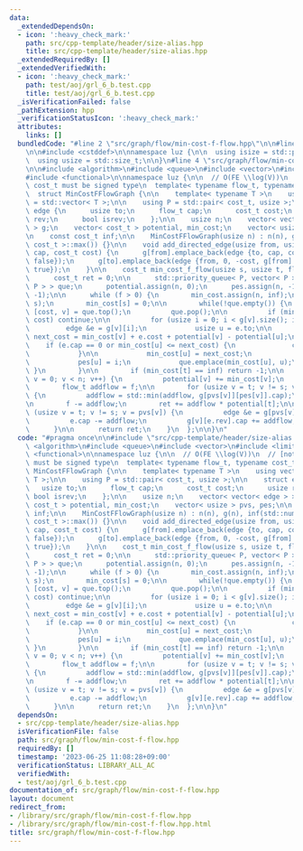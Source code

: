 ```yaml
---
data:
  _extendedDependsOn:
  - icon: ':heavy_check_mark:'
    path: src/cpp-template/header/size-alias.hpp
    title: src/cpp-template/header/size-alias.hpp
  _extendedRequiredBy: []
  _extendedVerifiedWith:
  - icon: ':heavy_check_mark:'
    path: test/aoj/grl_6_b.test.cpp
    title: test/aoj/grl_6_b.test.cpp
  _isVerificationFailed: false
  _pathExtension: hpp
  _verificationStatusIcon: ':heavy_check_mark:'
  attributes:
    links: []
  bundledCode: "#line 2 \"src/graph/flow/min-cost-f-flow.hpp\"\n\n#line 2 \"src/cpp-template/header/size-alias.hpp\"\
    \n\n#include <cstddef>\n\nnamespace luz {\n\n  using isize = std::ptrdiff_t;\n\
    \  using usize = std::size_t;\n\n}\n#line 4 \"src/graph/flow/min-cost-f-flow.hpp\"\
    \n\n#include <algorithm>\n#include <queue>\n#include <vector>\n#include <limits>\n\
    #include <functional>\n\nnamespace luz {\n\n  // O(FE \\log(V))\n  // [note]:\
    \ cost_t must be signed type\n  template< typename flow_t, typename cost_t >\n\
    \  struct MinCostFFlowGraph {\n\n    template< typename T >\n    using vector\
    \ = std::vector< T >;\n\n    using P = std::pair< cost_t, usize >;\n\n    struct\
    \ edge {\n      usize to;\n      flow_t cap;\n      cost_t cost;\n      usize\
    \ rev;\n      bool isrev;\n    };\n\n    usize n;\n    vector< vector< edge >\
    \ > g;\n    vector< cost_t > potential, min_cost;\n    vector< usize > pvs, pes;\n\
    \n    const cost_t inf;\n\n    MinCostFFlowGraph(usize n) : n(n), g(n), inf(std::numeric_limits<\
    \ cost_t >::max()) {}\n\n    void add_directed_edge(usize from, usize to, flow_t\
    \ cap, cost_t cost) {\n      g[from].emplace_back(edge {to, cap, cost, g[to].size(),\
    \ false});\n      g[to].emplace_back(edge {from, 0, -cost, g[from].size() - 1,\
    \ true});\n    }\n\n    cost_t min_cost_f_flow(usize s, usize t, flow_t f) {\n\
    \      cost_t ret = 0;\n\n      std::priority_queue< P, vector< P >, std::greater<\
    \ P > > que;\n      potential.assign(n, 0);\n      pes.assign(n, -1);\n      pvs.assign(n,\
    \ -1);\n\n      while (f > 0) {\n        min_cost.assign(n, inf);\n\n        que.emplace(0,\
    \ s);\n        min_cost[s] = 0;\n\n        while(!que.empty()) {\n          auto\
    \ [cost, v] = que.top();\n          que.pop();\n\n          if (min_cost[v] <\
    \ cost) continue;\n\n          for (usize i = 0; i < g[v].size(); i++) {\n   \
    \         edge &e = g[v][i];\n            usize u = e.to;\n\n            cost_t\
    \ next_cost = min_cost[v] + e.cost + potential[v] - potential[u];\n\n        \
    \    if (e.cap == 0 or min_cost[u] <= next_cost) {\n              continue;\n\
    \            }\n\n            min_cost[u] = next_cost;\n            pvs[u] = v;\n\
    \            pes[u] = i;\n            que.emplace(min_cost[u], u);\n         \
    \ }\n        }\n\n        if (min_cost[t] == inf) return -1;\n\n        for (usize\
    \ v = 0; v < n; v++) {\n          potential[v] += min_cost[v];\n        }\n\n\
    \        flow_t addflow = f;\n\n        for (usize v = t; v != s; v = pvs[v])\
    \ {\n          addflow = std::min(addflow, g[pvs[v]][pes[v]].cap);\n        }\n\
    \n        f -= addflow;\n        ret += addflow * potential[t];\n\n        for\
    \ (usize v = t; v != s; v = pvs[v]) {\n          edge &e = g[pvs[v]][pes[v]];\n\
    \          e.cap -= addflow;\n          g[v][e.rev].cap += addflow;\n        }\n\
    \      }\n\n      return ret;\n    }\n  };\n\n}\n"
  code: "#pragma once\n\n#include \"src/cpp-template/header/size-alias.hpp\"\n\n#include\
    \ <algorithm>\n#include <queue>\n#include <vector>\n#include <limits>\n#include\
    \ <functional>\n\nnamespace luz {\n\n  // O(FE \\log(V))\n  // [note]: cost_t\
    \ must be signed type\n  template< typename flow_t, typename cost_t >\n  struct\
    \ MinCostFFlowGraph {\n\n    template< typename T >\n    using vector = std::vector<\
    \ T >;\n\n    using P = std::pair< cost_t, usize >;\n\n    struct edge {\n   \
    \   usize to;\n      flow_t cap;\n      cost_t cost;\n      usize rev;\n     \
    \ bool isrev;\n    };\n\n    usize n;\n    vector< vector< edge > > g;\n    vector<\
    \ cost_t > potential, min_cost;\n    vector< usize > pvs, pes;\n\n    const cost_t\
    \ inf;\n\n    MinCostFFlowGraph(usize n) : n(n), g(n), inf(std::numeric_limits<\
    \ cost_t >::max()) {}\n\n    void add_directed_edge(usize from, usize to, flow_t\
    \ cap, cost_t cost) {\n      g[from].emplace_back(edge {to, cap, cost, g[to].size(),\
    \ false});\n      g[to].emplace_back(edge {from, 0, -cost, g[from].size() - 1,\
    \ true});\n    }\n\n    cost_t min_cost_f_flow(usize s, usize t, flow_t f) {\n\
    \      cost_t ret = 0;\n\n      std::priority_queue< P, vector< P >, std::greater<\
    \ P > > que;\n      potential.assign(n, 0);\n      pes.assign(n, -1);\n      pvs.assign(n,\
    \ -1);\n\n      while (f > 0) {\n        min_cost.assign(n, inf);\n\n        que.emplace(0,\
    \ s);\n        min_cost[s] = 0;\n\n        while(!que.empty()) {\n          auto\
    \ [cost, v] = que.top();\n          que.pop();\n\n          if (min_cost[v] <\
    \ cost) continue;\n\n          for (usize i = 0; i < g[v].size(); i++) {\n   \
    \         edge &e = g[v][i];\n            usize u = e.to;\n\n            cost_t\
    \ next_cost = min_cost[v] + e.cost + potential[v] - potential[u];\n\n        \
    \    if (e.cap == 0 or min_cost[u] <= next_cost) {\n              continue;\n\
    \            }\n\n            min_cost[u] = next_cost;\n            pvs[u] = v;\n\
    \            pes[u] = i;\n            que.emplace(min_cost[u], u);\n         \
    \ }\n        }\n\n        if (min_cost[t] == inf) return -1;\n\n        for (usize\
    \ v = 0; v < n; v++) {\n          potential[v] += min_cost[v];\n        }\n\n\
    \        flow_t addflow = f;\n\n        for (usize v = t; v != s; v = pvs[v])\
    \ {\n          addflow = std::min(addflow, g[pvs[v]][pes[v]].cap);\n        }\n\
    \n        f -= addflow;\n        ret += addflow * potential[t];\n\n        for\
    \ (usize v = t; v != s; v = pvs[v]) {\n          edge &e = g[pvs[v]][pes[v]];\n\
    \          e.cap -= addflow;\n          g[v][e.rev].cap += addflow;\n        }\n\
    \      }\n\n      return ret;\n    }\n  };\n\n}\n"
  dependsOn:
  - src/cpp-template/header/size-alias.hpp
  isVerificationFile: false
  path: src/graph/flow/min-cost-f-flow.hpp
  requiredBy: []
  timestamp: '2023-06-25 11:08:28+09:00'
  verificationStatus: LIBRARY_ALL_AC
  verifiedWith:
  - test/aoj/grl_6_b.test.cpp
documentation_of: src/graph/flow/min-cost-f-flow.hpp
layout: document
redirect_from:
- /library/src/graph/flow/min-cost-f-flow.hpp
- /library/src/graph/flow/min-cost-f-flow.hpp.html
title: src/graph/flow/min-cost-f-flow.hpp
---
```

